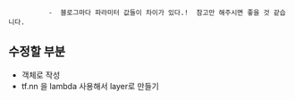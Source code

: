               -  블로그마다 파라미터 값들이 차이가 있다.!  참고만 해주시면 좋을 것 같습니다.

## 수정할 부분
- 객체로 작성
- tf.nn 을 lambda 사용해서 layer로 만들기
